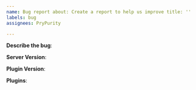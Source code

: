 ```yaml
---
name: Bug report about: Create a report to help us improve title: ''
labels: bug
assignees: PryPurity

---
```


**Describe the bug**:

**Server Version**:

**Plugin Version**:

**Plugins**:

